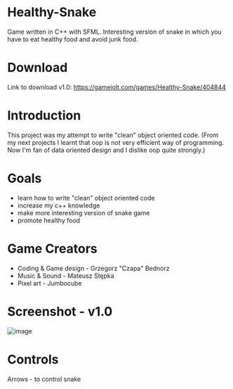 # Healthy-Snake
Game written in C++ with SFML. Interesting version of snake in which you have to eat healthy food and avoid junk food.

# Download
Link to download v1.0: https://gamejolt.com/games/Healthy-Snake/404844

# Introduction
This project was my attempt to write "clean" object oriented code.
(From my next projects I learnt that oop is not very efficient way of programming. Now I'm fan of data oriented design and I dislike oop quite strongly.)

# Goals
- learn how to write "clean" object oriented code
- increase my c++ knowledge
- make more interesting version of snake game 
- promote healthy food

# Game Creators
- Coding & Game design - Grzegorz "Czapa" Bednorz
- Music & Sound - Mateusz Stępka
- Pixel art - Jumbocube

# Screenshot - v1.0
![image](https://user-images.githubusercontent.com/39434914/51199178-66f71100-18f6-11e9-9c73-674a648b3949.png)

# Controls
Arrows - to control snake
